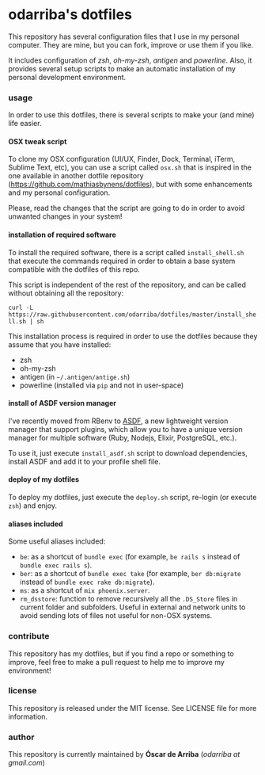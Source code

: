 # odarriba's dotfiles

This repository has several configuration files that I use in my personal computer. They are mine, but you can fork, improve or use them if you like.

It includes configuration of *zsh*, *oh-my-zsh*, *antigen* and *powerline*. Also, it provides several setup scripts to make an automatic installation of my personal development environment.

### usage
In order to use this dotfiles, there is several scripts to make your (and mine) life easier.

#### OSX tweak script
To clone my OSX configuration (UI/UX, Finder, Dock, Terminal, iTerm, Sublime Text, etc), you can use a script called `osx.sh` that is inspired in the one available in another dotfile repository (https://github.com/mathiasbynens/dotfiles), but with some enhancements and my personal configuration.

Please, read the changes that the script are going to do in order to avoid unwanted changes in your system!

#### installation of required software
To install the required software, there is a script called `install_shell.sh` that execute the commands required in order to obtain a base system compatible with the dotfiles of this repo.

This script is independent of the rest of the repository, and can be called without obtaining all the repository:

`curl -L https://raw.githubusercontent.com/odarriba/dotfiles/master/install_shell.sh | sh`

This installation process is required in order to use the dotfiles because they assume that you have installed:

* zsh
* oh-my-zsh
* antigen (in `~/.antigen/antige.sh`)
* powerline (installed via `pip` and not in user-space)

#### install of ASDF version manager

I've recently moved from RBenv to [ASDF][asdf], a new lightweight version manager that support plugins, which allow you to have a unique version manager for multiple software (Ruby, Nodejs, Elixir, PostgreSQL, etc.).

To use it, just execute `install_asdf.sh` script to download dependencies, install ASDF and add it to your profile shell file.

#### deploy of my dotfiles
To deploy my dotfiles, just execute the `deploy.sh` script, re-login (or execute `zsh`) and enjoy.

#### aliases included

Some useful aliases included:

  * `be`: as a shortcut of `bundle exec` (for example, `be rails s` instead of `bundle exec rails s`).
  * `ber`: as a shortcut of `bundle exec take` (for example, `ber db:migrate` instead of `bundle exec rake db:migrate`).
  * `ms`: as a shortcut of `mix phoenix.server`.
  * `rm_dsstore`: function to remove recursively all the `.DS_Store` files in current folder and subfolders. Useful in external and network units to avoid sending lots of files not useful for non-OSX systems.

### contribute
This repository has my dotfiles, but if you find a repo or something to improve, feel free to make a pull request to help me to improve my environment!

### license
This repository is released under the MIT license. See LICENSE file for more information.

### author
This repository is currently maintained by **Óscar de Arriba** (*odarriba at gmail.com*)

[asdf]: https://github.com/asdf-vm/asdf
